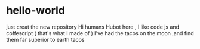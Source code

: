 # hello-world
just creat the new repository
Hi humans
Hubot here , I like code js and coffescript ( that's what I made of )
I've had the tacos on the moon ,and find them far superior to earth tacos
